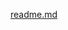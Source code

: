 [readme.md](https://github.com/Tencent-CloudEDU/WXCloud-DatabaseHandle/blob/master/miniprogram/pages/complex/complex.js)